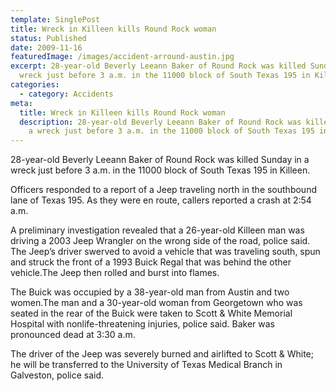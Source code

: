 ```yaml
---
template: SinglePost
title: Wreck in Killeen kills Round Rock woman
status: Published
date: 2009-11-16
featuredImage: /images/accident-arround-austin.jpg
excerpt: 28-year-old Beverly Leeann Baker of Round Rock was killed Sunday in a
  wreck just before 3 a.m. in the 11000 block of South Texas 195 in Killeen.
categories:
  - category: Accidents
meta:
  title: Wreck in Killeen kills Round Rock woman
  description: 28-year-old Beverly Leeann Baker of Round Rock was killed Sunday in
    a wreck just before 3 a.m. in the 11000 block of South Texas 195 in Killeen.
---
```

<!--StartFragment-->

28-year-old Beverly Leeann Baker of Round Rock was killed Sunday in a wreck just before 3 a.m. in the 11000 block of South Texas 195 in Killeen.

Officers responded to a report of a Jeep traveling north in the southbound lane of Texas 195. As they were en route, callers reported a crash at 2:54 a.m.

A preliminary investigation revealed that a 26-year-old Killeen man was driving a 2003 Jeep Wrangler on the wrong side of the road, police said. The Jeep’s driver swerved to avoid a vehicle that was traveling south, spun and struck the front of a 1993 Buick Regal that was behind the other vehicle.The Jeep then rolled and burst into flames.

The Buick was occupied by a 38-year-old man from Austin and two women.The man and a 30-year-old woman from Georgetown who was seated in the rear of the Buick were taken to Scott & White Memorial Hospital with nonlife-threatening injuries, police said. Baker was pronounced dead at 3:30 a.m.

The driver of the Jeep was severely burned and airlifted to Scott & White; he will be transferred to the University of Texas Medical Branch in Galveston, police said.

<!--EndFragment-->
